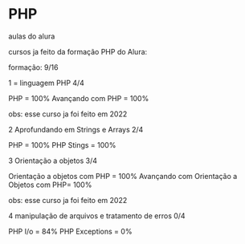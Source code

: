# PHP
aulas do alura

cursos ja feito da formação PHP do Alura: 

formação: 9/16

1 = linguagem PHP 4/4

PHP = 100%
Avançando com PHP = 100%

obs: esse curso ja foi feito em 2022

2 Aprofundando em Strings e Arrays 2/4

PHP = 100%
PHP Stings = 100%

3 Orientação a objetos 3/4

Orientação a objetos com PHP = 100%
Avançando com Orientação a Objetos com PHP= 100%

obs: esse curso ja foi feito em 2022

4 manipulação de arquivos e tratamento de erros 0/4

PHP I/o = 84%
PHP Exceptions = 0%

